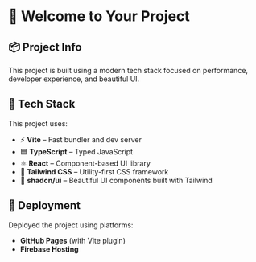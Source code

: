 # 💖 Welcome to Your Project

## 📦 Project Info

This project is built using a modern tech stack focused on performance, developer experience, and beautiful UI.


## 🧱 Tech Stack

This project uses:

- ⚡ **Vite** – Fast bundler and dev server  
- 🟦 **TypeScript** – Typed JavaScript  
- ⚛️ **React** – Component-based UI library  
- 💨 **Tailwind CSS** – Utility-first CSS framework  
- 🧩 **shadcn/ui** – Beautiful UI components built with Tailwind

## 🚀 Deployment

Deployed the project using platforms:

- **GitHub Pages** (with Vite plugin)
- **Firebase Hosting**




